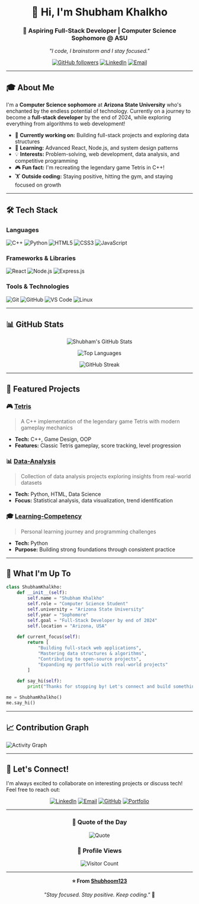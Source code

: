 <div align="center">
  
# 👋 Hi, I'm Shubham Khalkho

### 🚀 Aspiring Full-Stack Developer | Computer Science Sophomore @ ASU

*"I code, I brainstorm and I stay focused."*

[![GitHub followers](https://img.shields.io/github/followers/Shubhoom123?label=Follow&style=social)](https://github.com/Shubhoom123)
[![LinkedIn](https://img.shields.io/badge/LinkedIn-Connect-blue?style=flat&logo=linkedin)]([https://www.linkedin.com/in/your-profile](https://www.linkedin.com/in/shubham-khalkho-4997b2212/))
[![Email](https://img.shields.io/badge/Email-khalkho%40gmail.com-red?style=flat&logo=gmail)](mailto:khalkhoshubham03@gmail.com)

</div>

---

## 🎓 About Me

I'm a **Computer Science sophomore** at **Arizona State University** who's enchanted by the endless potential of technology. Currently on a journey to become a **full-stack developer** by the end of 2024, while exploring everything from algorithms to web development!

- 🔭 **Currently working on:** Building full-stack projects and exploring data structures
- 🌱 **Learning:** Advanced React, Node.js, and system design patterns
- 💡 **Interests:** Problem-solving, web development, data analysis, and competitive programming
- 🎮 **Fun fact:** I'm recreating the legendary game Tetris in C++!
- 🏋️ **Outside coding:** Staying positive, hitting the gym, and staying focused on growth

---

## 🛠️ Tech Stack

### Languages
![C++](https://img.shields.io/badge/C++-00599C?style=for-the-badge&logo=c%2B%2B&logoColor=white)
![Python](https://img.shields.io/badge/Python-3776AB?style=for-the-badge&logo=python&logoColor=white)
![HTML5](https://img.shields.io/badge/HTML5-E34F26?style=for-the-badge&logo=html5&logoColor=white)
![CSS3](https://img.shields.io/badge/CSS3-1572B6?style=for-the-badge&logo=css3&logoColor=white)
![JavaScript](https://img.shields.io/badge/JavaScript-F7DF1E?style=for-the-badge&logo=javascript&logoColor=black)

### Frameworks & Libraries
![React](https://img.shields.io/badge/React-20232A?style=for-the-badge&logo=react&logoColor=61DAFB)
![Node.js](https://img.shields.io/badge/Node.js-339933?style=for-the-badge&logo=nodedotjs&logoColor=white)
![Express.js](https://img.shields.io/badge/Express.js-000000?style=for-the-badge&logo=express&logoColor=white)

### Tools & Technologies
![Git](https://img.shields.io/badge/Git-F05032?style=for-the-badge&logo=git&logoColor=white)
![GitHub](https://img.shields.io/badge/GitHub-181717?style=for-the-badge&logo=github&logoColor=white)
![VS Code](https://img.shields.io/badge/VS_Code-007ACC?style=for-the-badge&logo=visual-studio-code&logoColor=white)
![Linux](https://img.shields.io/badge/Linux-FCC624?style=for-the-badge&logo=linux&logoColor=black)

---

## 📊 GitHub Stats

<div align="center">
  
![Shubham's GitHub Stats](https://github-readme-stats.vercel.app/api?username=Shubhoom123&show_icons=true&theme=tokyonight&hide_border=true&count_private=true)

![Top Languages](https://github-readme-stats.vercel.app/api/top-langs/?username=Shubhoom123&layout=compact&theme=tokyonight&hide_border=true)

![GitHub Streak](https://github-readme-streak-stats.herokuapp.com/?user=Shubhoom123&theme=tokyonight&hide_border=true)

</div>

---

## 🎯 Featured Projects

### 🎮 [Tetris](https://github.com/Shubhoom123/Tetris)
> A C++ implementation of the legendary game Tetris with modern gameplay mechanics
- **Tech:** C++, Game Design, OOP
- **Features:** Classic Tetris gameplay, score tracking, level progression

### 📊 [Data-Analysis](https://github.com/Shubhoom123/Data-Analysis)
> Collection of data analysis projects exploring insights from real-world datasets
- **Tech:** Python, HTML, Data Science
- **Focus:** Statistical analysis, data visualization, trend identification

### 🎓 [Learning-Competency](https://github.com/Shubhoom123/Learning-Competency)
> Personal learning journey and programming challenges
- **Tech:** Python
- **Purpose:** Building strong foundations through consistent practice

---

## 🌟 What I'm Up To
```python
class ShubhamKhalkho:
    def __init__(self):
        self.name = "Shubham Khalkho"
        self.role = "Computer Science Student"
        self.university = "Arizona State University"
        self.year = "Sophomore"
        self.goal = "Full-Stack Developer by end of 2024"
        self.location = "Arizona, USA"
        
    def current_focus(self):
        return [
            "Building full-stack web applications",
            "Mastering data structures & algorithms",
            "Contributing to open-source projects",
            "Expanding my portfolio with real-world projects"
        ]
    
    def say_hi(self):
        print("Thanks for stopping by! Let's connect and build something amazing together!")

me = ShubhamKhalkho()
me.say_hi()
```

---

## 📈 Contribution Graph

![Activity Graph](https://github-readme-activity-graph.vercel.app/graph?username=Shubhoom123&theme=tokyo-night&hide_border=true)

---

## 💼 Let's Connect!

I'm always excited to collaborate on interesting projects or discuss tech! Feel free to reach out:

<div align="center">

[![LinkedIn](https://img.shields.io/badge/LinkedIn-0077B5?style=for-the-badge&logo=linkedin&logoColor=white)](https://www.linkedin.com/in/your-profile)
[![Email](https://img.shields.io/badge/Gmail-D14836?style=for-the-badge&logo=gmail&logoColor=white)](mailto:khalkhoshubham03@gmail.com)
[![GitHub](https://img.shields.io/badge/GitHub-100000?style=for-the-badge&logo=github&logoColor=white)](https://github.com/Shubhoom123)
[![Portfolio](https://img.shields.io/badge/Portfolio-FF5722?style=for-the-badge&logo=todoist&logoColor=white)](https://your-portfolio.com)

</div>

---

<div align="center">

### 💭 Quote of the Day
![Quote](https://quotes-github-readme.vercel.app/api?type=horizontal&theme=tokyonight)

### 👀 Profile Views
![Visitor Count](https://profile-counter.glitch.me/Shubhoom123/count.svg)

---

**⭐️ From [Shubhoom123](https://github.com/Shubhoom123)**

*"Stay focused. Stay positive. Keep coding."* 🚀

</div>
